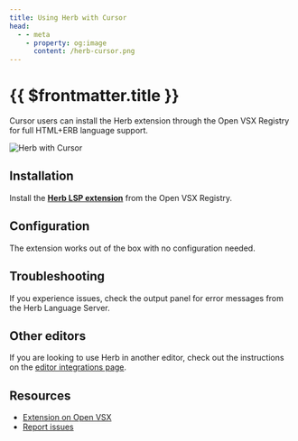 ```yaml
---
title: Using Herb with Cursor
head:
  - - meta
    - property: og:image
      content: /herb-cursor.png
---
```


# {{ $frontmatter.title }}

Cursor users can install the Herb extension through the Open VSX Registry for full HTML+ERB language support.

![Herb with Cursor](/herb-cursor.png)

## Installation

Install the **[Herb LSP extension](https://open-vsx.org/extension/marcoroth/herb-lsp)** from the Open VSX Registry.


## Configuration

The extension works out of the box with no configuration needed.

## Troubleshooting

If you experience issues, check the output panel for error messages from the Herb Language Server.

## Other editors

If you are looking to use Herb in another editor, check out the instructions on the [editor integrations page](/integrations/editors).

## Resources

- [Extension on Open VSX](https://open-vsx.org/extension/marcoroth/herb-lsp)
- [Report issues](https://github.com/marcoroth/herb/issues)
